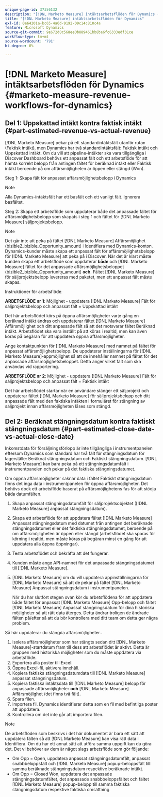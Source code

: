 ```yaml
---
unique-page-id: 37356132
description: "[!DNL Marketo Measure] intäktsarbetsflöden för Dynamics - [!DNL Marketo Measure]"
title: "[!DNL Marketo Measure] intäktsarbetsflöden för Dynamics"
exl-id: 0e64201a-bc65-4a6d-9192-09c14c810c4a
feature: Microsoft Dynamics
source-git-commit: 9e672d0c568ee0b889461bb8ba6fc6333edf31ce
workflow-type: tm+mt
source-wordcount: '791'
ht-degree: 0%

---
```


# [!DNL Marketo Measure] intäktsarbetsflöden för Dynamics {#marketo-measure-revenue-workflows-for-dynamics}

## Del 1: Uppskattad intäkt kontra faktisk intäkt {#part-estimated-revenue-vs-actual-revenue}

[!DNL Marketo Measure] pekar på ett standardintäktsfält utanför rutan (Faktisk intäkt), men Dynamics har två standardintäktsfält: Faktisk intäkt och Uppskattad intäkt. Om du vill att pipeline-intäkter ska vara tillgängliga i Discover Dashboard behövs ett anpassat fält och ett arbetsflöde för att hämta korrekt belopp från antingen fältet för beräknad intäkt eller Faktisk intäkt beroende på om affärsmöjligheten är öppen eller stängd (Won).

Steg 1: Skapa fält för anpassat affärsmöjlighetsbelopp i Dynamics

>[!NOTE]
>
>Alla Dynamics-intäktsfält har ett basfält och ett vanligt fält. Ignorera basfältet.

Steg 2: Skapa ett arbetsflöde som uppdaterar både det anpassade fältet för affärsmöjlighetsbelopp som skapats i steg 1 och fältet för [!DNL Marketo Measure] säljprojektsbelopp.

>[!NOTE]
>
>Det går inte att peka på fältet [!DNL Marketo Measure] Affärsmöjlighet (bizible2_bizible_Opportunity_amount) i Identifiera med Dynamics-konton. Dynamics-kunder måste skapa ett anpassat fält för affärsmöjlighetsbelopp för [!DNL Marketo Measure] att peka på i Discover. När det är klart måste kunden skapa ett arbetsflöde som uppdaterar **både** och [!DNL Marketo Measure] fältet för det anpassade affärsmöjlighetsbeloppet (bizible2_bizible_Opportunity_amount) **och**. Fältet [!DNL Marketo Measure] för säljprojektsbelopp levereras med paketet, men ett anpassat fält måste skapas.

Instruktioner för arbetsflöde:

**ARBETSFLÖDE nr 1**: Möjlighet - uppdatera [!DNL Marketo Measure] Fält för säljprojektsbelopp och anpassat fält = Uppskattad intäkt

Det här arbetsflödet körs på öppna affärsmöjligheter varje gång en beräknad intäkt ändras och uppdaterar fältet [!DNL Marketo Measure] Affärsmöjlighet och ditt anpassade fält så att det motsvarar fältet Beräknad intäkt. Arbetsflödet ska vara inställt på att köras i realtid, men kan även köras på begäran för att uppdatera öppna affärsmöjligheter.

Ange kontaktpunkten för [!DNL Marketo Measure] med namnet på fältet för anpassat affärsmöjlighetsbelopp. De uppdaterar inställningarna för [!DNL Marketo Measure]-appmöjlighet så att de innehåller namnet på fältet för det anpassade affärsmöjlighetsbeloppet. Detta anger vilket fält som ska användas vid rapportering.

**ARBETSFLÖDE nr 2**: Möjlighet - uppdatera [!DNL Marketo Measure] Fält för säljprojektsbelopp och anpassat fält = Faktisk intäkt

Det här arbetsflödet startar när en användare stänger ett säljprojekt och uppdaterar fältet [!DNL Marketo Measure] för säljprojektsbelopp och ditt anpassade fält med den faktiska intäkten i formuläret för stängning av säljprojekt innan affärsmöjligheten låses som stängd.

## Del 2: Beräknat stängningsdatum kontra faktiskt stängningsdatum {#part-estimated-close-date-vs-actual-close-date}

Inkomstdata för försäljningsförlopp är inte tillgängliga i instrumentpanelen eftersom Dynamics som standard har två fält för stängningsdatum för lagerställe: Beräknat stängningsdatum och Faktiskt stängningsdatum. [!DNL Marketo Measure] kan bara peka på ett stängningsdatumfält i instrumentpanelen och pekar på det faktiska stängningsdatumet.

Om öppna affärsmöjligheter saknar data i fältet Faktiskt stängningsdatum finns det inga data i instrumentpanelen för öppna affärsmöjligheter. Det behövs dock ett arbetsflöde baserat på affärsmöjlighetens fas för att stödja båda datumfälten.

1. Skapa anpassat stängningsdatumfält för säljprojektsobjektet ([!DNL Marketo Measure] anpassat stängningsdatum).
1. Skapa ett arbetsflöde för att uppdatera fältet [!DNL Marketo Measure] Anpassat stängningsdatum med datumet från antingen det beräknade stängningsdatumet eller det faktiska stängningsdatumet, beroende på om affärsmöjligheten är öppen eller stängd (arbetsflödet ska sparas för körning i realtid, men måste köras på begäran minst en gång för att uppdatera alla öppna öppningar).
1. Testa arbetsflödet och bekräfta att det fungerar.
1. Kunden måste ange API-namnet för det anpassade stängningsdatumet till [!DNL Marketo Measure].
1. [!DNL Marketo Measure] om du vill uppdatera appinställningarna för [!DNL Marketo Measure] så att de pekar på fältet [!DNL Marketo Measure] Anpassat stängningsdatum i instrumentpanelen.

   När du har slutfört stegen ovan kör du arbetsflödena för att uppdatera både fältet för anpassat [!DNL Marketo Measure] Opp-belopp och fältet [!DNL Marketo Measure] Anpassat stängningsdatum för dina historiska möjligheter så att rätt data återges. Detta ändrar troligen de ändrade fälten på/efter så att du bör kontrollera med ditt team om detta ger några problem.

Så här uppdaterar du stängda affärsmöjligheter..

1. Isolera affärsmöjligheter som har stängts sedan ditt [!DNL Marketo Measure]-startdatum fram till dess att arbetsflödet är aktivt. Detta är gruppen med historiska möjligheter som du måste uppdatera via arbetsflöde.
1. Exportera alla poster till Excel.
1. Öppna Excel-fil, aktivera innehåll.
1. Kopiera faktiska stängningsdatumdata till [!DNL Marketo Measure] anpassat stängningsdatum.
1. Kopiera faktiska intäktsdata till [!DNL Marketo Measure] belopp för anpassade affärsmöjligheter **och** [!DNL Marketo Measure] Affärsmöjlighet (det finns två fält).
1. Spara filen.
1. Importera fil. Dynamics identifierar detta som en fil med befintliga poster att uppdatera.
1. Kontrollera om det inte går att importera filen.

>[!NOTE]
>
>De arbetsflöden som beskrivs i det här dokumentet är bara ett sätt att uppdatera fälten så att [!DNL Marketo Measure] kan visa rätt data i Identifiera. Om du har ett annat sätt att utföra samma uppgift kan du göra det. Det vi behöver av dem är något slags arbetsflöde som gör följande:
>
> * Om Opp = Open, uppdatera anpassat stängningsdatumfält, anpassat snabbbeloppsfält och [!DNL Marketo Measure] popup-beloppsfält till samma beräknade stängningsdatum respektive beräknade intäkt.
> * Om Opp = Closed Won, uppdatera det anpassade stängningsdatumfältet, det anpassade snabbbeloppsfältet och fältet [!DNL Marketo Measure] popup-belopp till samma faktiska stängningsdatum respektive faktiska omsättning.
